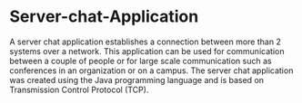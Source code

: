 # Server-chat-Application

A server chat application establishes a connection between more than 2 systems over a network. This application can be used for communication between a couple of people or for large scale communication such as conferences in an organization or on a campus. The server chat application was created using the Java programming language and is based on Transmission Control Protocol (TCP).
